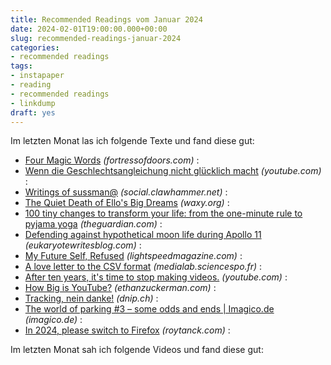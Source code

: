 ```yaml
---
title: Recommended Readings vom Januar 2024
date: 2024-02-01T19:00:00.000+00:00
slug: recommended-readings-januar-2024
categories:
- recommended readings
tags:
- instapaper
- reading
- recommended readings
- linkdump
draft: yes
---
```


Im letzten Monat las ich folgende Texte und fand diese gut:

- [Four Magic Words](https://www.fortressofdoors.com/four-magic-words/) *(fortressofdoors.com)* : 
- [Wenn die Geschlechtsangleichung nicht glücklich macht](https://www.youtube.com/watch?v=o_v1Klw412k) *(youtube.com)* : 
- [Writings of sussman@](https://social.clawhammer.net/blog/posts/2024-01-19-CultureChange/) *(social.clawhammer.net)* : 
- [The Quiet Death of Ello's Big Dreams](https://waxy.org/2024/01/the-quiet-death-of-ellos-big-dreams/) *(waxy.org)* : 
- [100 tiny changes to transform your life: from the one-minute rule to pyjama yoga](https://www.theguardian.com/lifeandstyle/2024/jan/01/100-tiny-changes-to-transform-your-life-from-the-one-minute-rule-to-pyjama-yoga) *(theguardian.com)* : 
- [Defending against hypothetical moon life during Apollo 11](https://eukaryotewritesblog.com/2024/01/06/defending-against-hypothetical-moon-life-during-apollo-11/) *(eukaryotewritesblog.com)* : 
- [My Future Self, Refused](https://www.lightspeedmagazine.com/fiction/my-future-self-refused/) *(lightspeedmagazine.com)* : 
- [A love letter to the CSV format](https://medialab.sciencespo.fr/actu/a-love-letter-to-the-csv-format) *(medialab.sciencespo.fr)* : 
- [After ten years, it's time to stop making videos.](https://www.youtube.com/watch?v=7DKv5H5Frt0) *(youtube.com)* : 
- [How Big is YouTube?](https://ethanzuckerman.com/2023/12/22/how-big-is-youtube/) *(ethanzuckerman.com)* : 
- [Tracking, nein danke!](https://dnip.ch/2023/12/20/tracking-nein-danke/) *(dnip.ch)* : 
- [The world of parking #3 – some odds and ends | Imagico.de](https://imagico.de/blog/en/the-world-of-parking-3-some-odds-and-ends/) *(imagico.de)* : 
- [In 2024, please switch to Firefox](https://roytanck.com/2023/12/23/in-2024-please-switch-to-firefox/) *(roytanck.com)* :

Im letzten Monat sah ich folgende Videos und fand diese gut:
